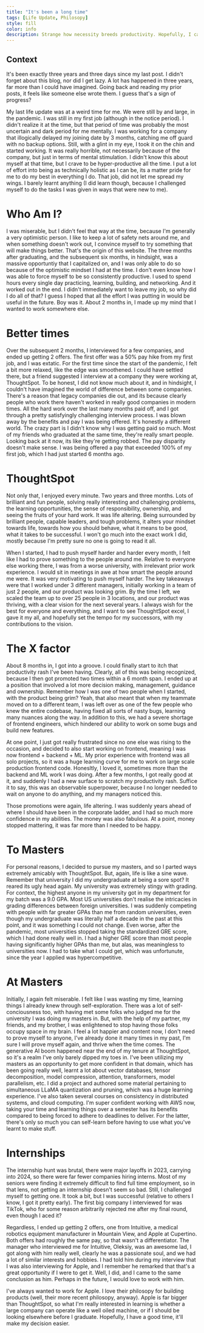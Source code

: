 ```yaml
---
title: "It's been a long time"
tags: [Life Update, Philosopy]
style: fill
color: info
description: Strange how necessity breeds productivity. Hopefully, I can make a case for retrospection.
---
```


## Context

It's been exactly three years and three days since my last post. I didn't forget about this blog, nor did I get lazy. A lot has happened in three
years, far more than I could have imagined. Going back and reading my prior posts, it feels like someone else wrote them. I guess that's a sign
of progress?

My last life update was at a weird time for me. We were still by and large, in the pandemic. I was still in my first job (although in the
notice period). I didn't realize it at the time, but that period of time was probably the most uncertain and dark period for me mentally. I was working for a company that illogically delayed my joining date by 3 months, catching me off guard with no backup options. Still, with a glint in my eye, I took it on the chin and started working. It was really horrible, not necessarily because of the company, but just in terms of mental stimulation. I didn't know this about myself at that time, but I crave to be hyper-productive all the time. I put a lot of effort into being as
technically holistic as I can be, its a matter pride for me to do my best in everything I do. That job, did not let me spread my wings. I
barely learnt anything (I did learn though, because I challenged myself to do the tasks I was given in ways that were new to me).

# Who Am I?

I was miserable, but I didn't feel that way at the time, because I'm generally a very optimistic person. I like to keep a lot of safety nets
around me, and when something doesn't work out, I convince myself to try something that will make things better. That's the origin of this website.
The three months after graduating, and the subsequent six months, in hindsight, was a massive opportuntiy that I capitalized on, and I was only
able to do so because of the optimistic mindset I had at the time. I don't even know how I was able to force myself to be so consistently
productive. I used to spend hours every single day practicing, learning, building, and networking. And it worked out in the end. I didn't
immediately want to leave my job, so why did I do all of that? I guess I hoped that all the effort I was putting in would be useful
in the future. Boy was it. About 2 months in, I made up my mind that I wanted to work somewhere else.

# Better times

Over the subsequent 2 months, I interviewed for a few companies, and ended up getting 2 offers. The first offer was a 50% pay hike from my first job, and I was extatic. For the first time since the start of the pandemic, I felt a bit more relaxed, like the edge was smoothened. I could
have settled there, but a friend suggested I interview at a company they were working at, ThoughtSpot. To be honest, I did not know much about it, and in hindsight, I couldn't have imagined the world of difference between some companies. There's a reason that legacy companies die out, and its because clearly people who work there haven't worked in really good companies in modern times. All the hard work over the last many months paid off, and I got through a pretty satisfyingly challenging interview process. I was blown away by the benefits and pay I was being offered. It's honestly a different world. The crazy part is I didn't know why I was getting paid so much. Most of my friends who graduated at the same time, they're really smart people. Looking back at it now, its like they're getting robbed. The pay disparity doesn't make sense. I was being offered a pay that exceeded 100% of my first job, which I had just started 6 months ago.

# ThoughtSpot

Not only that, I enjoyed every minute. Two years and three months. Lots of brilliant and fun people, solving really interesting and challenging
problems, the learning opportunities, the sense of responsibility, ownership, and seeing the fruits of your hard work. It was life altering.
Being surrounded by brilliant people, capable leaders, and tough problems, it alters your mindset towards life, towards how you should behave,
what it means to be good, what it takes to be successful. I won't go much into the exact work I did, mostly because I'm pretty sure no one
is going to read it all.

When I started, I had to push myself harder and harder every month, I felt like I had to prove something to the people around me. Relative to everyone else working there, I was from a worse university, with irrelevant prior work experience. I would sit in meetings in awe at how smart the people around me were. It was very motivating to push myself harder. The key takeaways were that I worked under 3 different managers, initially working in a team of just 2 people, and our product was looking grim. By the time I left, we scaled the team up to over 25 people in 3 locations, and our product was thriving, with a clear vision for the next several years. I always wish for the best for everyone and everything, and I want to see ThoughtSpot excel, I gave it my all, and hopefully set the tempo for my successors, with my contributions to the vision.

# The X factor

About 8 months in, I got into a groove. I could finally start to itch that productivity rash I've been having. Clearly, all of this was being recognized, because I then got promoted two times within a 6 month span. I ended up at a position that involved a lot more decision making, management, guidance and ownership. Remember how I was one of two people when I started, with the product being grim? Yeah, that also meant that when my teammate moved on to a different team, I was left over as one of the few people who knew the entire codebase, having fixed all sorts of nasty bugs, learning many nuances along the way. In addition to this, we had a severe shortage of frontend engineers, which hindered our ability
to work on some bugs and build new features.

At one point, I just got really frustrated since no one else was rising to the occasion, and decided to also start working on frontend, meaning I was now frontend + backend + ML. My prior experience with frontend was all solo projects, so it was a huge learning curve for me to work on large scale production frontend code. Honesltly, I loved it, sometimes more than the backend and ML work I was doing. After a few months, I got really
good at it, and suddenly I had a new surface to scratch my productivity rash. Suffice it to say, this was an observable superpower, because I no longer needed to wait on anyone to do anything, and my managers noticed this.

Those promotions were again, life altering. I was suddenly years ahead of where I should have been in the corporate ladder, and I had so much more confidence in my abilities. The money was also fabulous. At a point, money stopped mattering, it was far more than I needed to be happy.

# To Masters

For personal reasons, I decided to pursue my masters, and so I parted ways extremely amicably with ThoughtSpot. But, again, life is like a sine wave. Remember that university I did my undergraduate at being a sore spot? It reared its ugly head again. My university was extremely stingy with grading. For context, the highest anyone in my university got in my department for my batch was a 9.0 GPA. Most US universities don't realise the intricacies in grading differences between foreign universities. I was suddenly competing with people with far greater GPAs than me from random universities, even though my undergraduate was literally half a decade in the past at this point, and it was something I could not change. Even worse, after the pandemic, most universities stopped taking the standardized GRE score, which I had done really well in. I had a higher GRE score than most people having significantly higher GPAs than me, but alas, was meaningless to universities now. I had to take what I could get, which was unfortunute, since the year I applied was hypercompetitive.

# At Masters

Initially, I again felt miserable. I felt like I was wasting my time, learning things I already knew through self-exploration. There was a lot of self-conciousness too, with having met some folks who judged me for the university I was doing my masters in. But, with the help of my partner, my friends, and my brother, I was enlightened to stop having those folks occupy space in my brain. I feel a lot happier and content now, I don't need to prove myself to anyone, I've already done it many times in my past, I'm sure I will prove myself again, and thrive when the time comes. The generative AI boom happened near the end of my tenure at ThoughtSpot, so it's a realm I've only barely dipped my toes in. I've been utilizing my masters as an opportunity to get more confident in that domain, which has been going really well, learnt a lot about vector databases, tensor decomposition, model compression, attention, transformers, model parallelism, etc. I did a project and authored some material pertaining to simultaneous LLaMA quantization and pruning, which was a huge learning experience. I've also taken several courses on consistency in distributed systems, and cloud computing. I'm super confident working with AWS now, taking your time and learning things over a semester has its benefits compared to being forced to adhere to deadlines to deliver. For the latter, there's only so much you can self-learn before having to use what you've learnt to make stuff.

# Internships

The internship hunt was brutal, there were major layoffs in 2023, carrying into 2024, so there were far fewer companies hiring interns. Most of my seniors were finding it extremely difficult to find full time employment, so in that lens, not getting an internship doesn't seem so bad. Still, I challenged myself to getting one. It took a bit, but I was successful (relative to others I know, I got it pretty early). The first big company I interviewed for was TikTok, who for some reason arbitrarily rejected me after my final round, even though I aced it?

Regardless, I ended up getting 2 offers, one from Intuitive, a medical robotics equipment manufacturer in Mountain View, and Apple at Cupertino. Both offers had roughly the same pay, so that wasn't a differentiator. The manager who interviewed me for Intuitive, Oleksiy, was an awesome lad, I got along with him really well, clearly he was a passionate soul, and we had a lot of similar interests and hobbies. I had told him during my interview that I was also interviewing for Apple, and I remember he remarked that that's a great opportunity if I were to get it. Well, I did, and I came to the same conclusion as him. Perhaps in the future, I would love to work with him.

I've always wanted to work for Apple. I love their philosopy for building products (well, their more recent philosopy, anyway). Apple is far bigger than ThoughtSpot, so what I'm really interested in learning is whether a large company can operate like a well oiled machine, or if I should be looking elsewhere before I graduate. Hopefully, I have a good time, it'll make my decision easier.